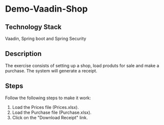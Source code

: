 # Demo-Vaadin-Shop

## Technology Stack
Vaadin, Spring boot and Spring Security

## Description
The exercise consists of setting up a shop, load produts for sale and make a purchase.
The system will generate a receipt.

## Steps
Follow the following steps to make it work:
1) Load the Prices file (Prices.xlsx).
2) Load the Purchase file (Purchase.xlsx).
3) Click on the "Download Receipt" link.